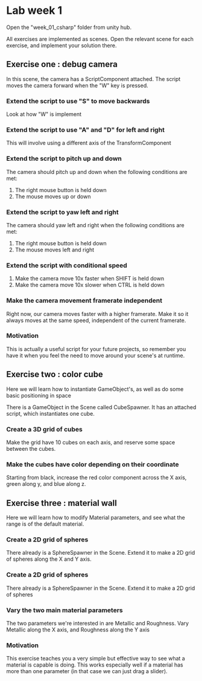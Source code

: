 # Lab week 1

 Open the "week_01_csharp" folder from unity hub.

 All exercises are implemented as scenes. Open the relevant scene for each exercise, and implement your solution there.

 ## Exercise one : debug camera

 In this scene, the camera has a ScriptComponent attached. The script moves the camera forward when the "W" key is pressed. 

 ### Extend the script to use "S" to move backwards
 
 Look at how "W" is implement

 ### Extend the script to use "A" and "D" for left and right
 
 This will involve using a different axis of the TransformComponent

 ### Extend the script to pitch up and down

 The camera should pitch up and down when the following conditions are met:

 1. The right mouse button is held down
 2. The mouse moves up or down

 ### Extend the script to yaw left and right

 The camera should yaw left and right when the following conditions are met:

 1. The right mouse button is held down
 2. The mouse moves left and right

 ### Extend the script with conditional speed

 1. Make the camera move 10x faster when SHIFT is held down
 2. Make the camera move 10x slower when CTRL is held down

 ### Make the camera movement framerate independent

 Right now, our camera moves faster with a higher framerate. Make it so it always moves at the same speed, independent of the current framerate.

 ### Motivation

 This is actually a useful script for your future projects, so remember you have it when you feel the need to move around your scene's at runtime.

 ## Exercise two : color cube

 Here we will learn how to instantiate GameObject's, as well as do some basic positioning in space

 There is a GameObject in the Scene called CubeSpawner. It has an attached script, which instantiates one cube. 

 ### Create a 3D grid of cubes

 Make the grid have 10 cubes on each axis, and reserve some space between the cubes.

 ### Make the cubes have color depending on their coordinate

 Starting from black, increase the red color component across the X axis, green along y, and blue along z.

 ##  Exercise three : material wall

 Here we will learn how to modify Material parameters, and see what the range is of the default material.

 ### Create a 2D grid of spheres

 There already is a SphereSpawner in the Scene. Extend it to make a 2D grid of spheres along the X and Y axis.

  ### Create a 2D grid of spheres

 There already is a SphereSpawner in the Scene. Extend it to make a 2D grid of spheres

 ### Vary the two main material parameters

 The two parameters we're interested in are Metallic and Roughness. Vary Metallic along the X axis, and Roughness along the Y axis

 ### Motivation 

 This exercise teaches you a very simple but effective way to see what a material is capable is doing. This works especially well if a material has more than one parameter (in that case we can just drag a slider).
 